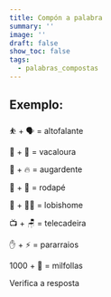 ```yaml
---
title: Compón a palabra
summary: ''
image: ''
draft: false
show_toc: false
tags:
  - palabras_compostas
---
```

## Exemplo: ##

<e-moji> ⛹️ + 🗣 =</e-moji> <e-answer size_3 readonly>altofalante</e-answer>

<e-moji> 🐄 + 👩 =</e-moji> <e-answer>vacaloura</e-answer>

<e-moji> 🚰 + 🔥 =</e-moji> <e-answer>augardente</e-answer>

<e-moji> 🛞 + 🦶 =</e-moji> <e-answer>rodapé</e-answer>

<e-moji> 🐺 + 🧍🏻 =</e-moji> <e-answer>lobishome</e-answer>

<e-moji> 📺 + 🪑 =</e-moji> <e-answer>telecadeira</e-answer>

<e-moji> ✋ + ⚡ =</e-moji> <e-answer>pararraios</e-answer>

<e-moji> 1000 + 🍃 =</e-moji> <e-answer>milfollas</e-answer> 

<e-validate>Verifica a resposta</e-validate>
